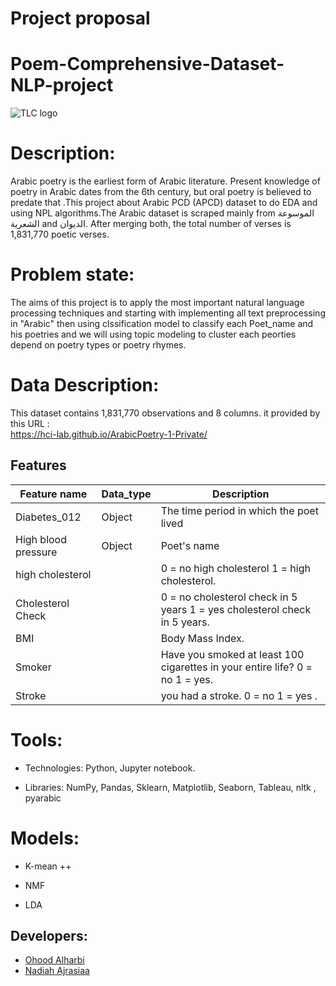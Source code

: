 # Project proposal
# Poem-Comprehensive-Dataset-NLP-project
![TLC logo](https://i.pinimg.com/originals/a1/9d/6d/a19d6d60c15c08a0369d971867aa2329.jpg)
# Description:
Arabic poetry is the earliest form of Arabic literature. Present knowledge of poetry in Arabic dates from the 6th century, but oral poetry is believed to predate that .This project about Arabic PCD (APCD) dataset to do EDA and using NPL algorithms.The Arabic dataset is scraped mainly from الموسوعة الشعرية and الديوان. After merging both, the total number of verses is 1,831,770 poetic verses.

# Problem state:
The aims of this project is to apply the most important natural language processing techniques and starting with implementing all text preprocessing in "Arabic"  then using clssification model to classify each Poet_name and his poetries and we will using topic modeling to cluster each peorties depend on poetry types or poetry rhymes.

# Data Description:
This dataset contains 1,831,770  observations and 8 columns. it provided by this URL :   
https://hci-lab.github.io/ArabicPoetry-1-Private/ 
## Features
| Feature name          | Data_type                 | Description                                         |       
|-----------------------|---------------------------|-----------------------------------------------------|
| Diabetes_012          | Object                    |The time period in which the poet lived
| High blood pressure   | Object                    |Poet's name
| high cholesterol      |                           |0 = no high cholesterol 1 = high cholesterol.
| Cholesterol Check     |                           |0 = no cholesterol check in 5 years 1 = yes cholesterol check in 5 years.
| BMI                   |                           |Body Mass Index.
| Smoker                |                           |Have you smoked at least 100 cigarettes in your entire life? 0 = no 1 = yes.
| Stroke                |                           |you had a stroke. 0 = no 1 = yes .



# Tools:
 * Technologies: Python, Jupyter notebook.

* Libraries: NumPy, Pandas, Sklearn, Matplotlib, Seaborn, Tableau, nltk , pyarabic 

# Models:
*	K-mean ++

*	NMF

*	LDA

## Developers:
* [Ohood Alharbi](https://github.com/Ohood-Alharbi)
* [Nadiah Ajrasiaa](https://github.com/nadiahajrasiaa)
